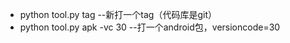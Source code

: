 * python tool.py tag         --新打一个tag（代码库是git）
* python tool.py apk -vc 30  --打一个android包，versioncode=30